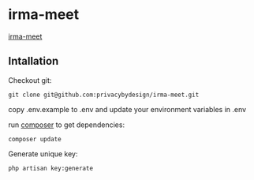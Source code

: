 # irma-meet

[irma-meet](https://irma-meet.nl)

## Intallation
Checkout git:
```
git clone git@github.com:privacybydesign/irma-meet.git
```

copy .env.example to .env and update your environment variables in .env

run [composer](https://getcomposer.org/) to get dependencies:

```
composer update
```

Generate unique key:
```
php artisan key:generate
```
